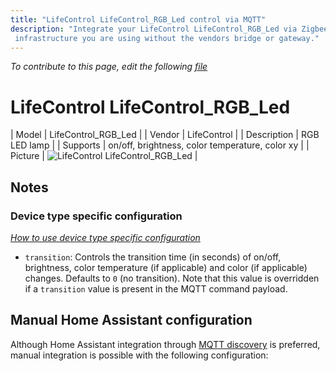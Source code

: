 ```yaml
---
title: "LifeControl LifeControl_RGB_Led control via MQTT"
description: "Integrate your LifeControl LifeControl_RGB_Led via Zigbee2mqtt with whatever smart home
 infrastructure you are using without the vendors bridge or gateway."
---
```


*To contribute to this page, edit the following
[file](https://github.com/Koenkk/zigbee2mqtt.io/blob/master/docs/devices/LifeControl_RGB_Led.md)*

# LifeControl LifeControl_RGB_Led

| Model | LifeControl_RGB_Led  |
| Vendor  | LifeControl  |
| Description | RGB LED lamp |
| Supports | on/off, brightness, color temperature, color xy |
| Picture | ![LifeControl LifeControl_RGB_Led](./assets/devices/LifeControl_RGB_Led.jpg) |

## Notes


### Device type specific configuration
*[How to use device type specific configuration](../information/configuration.md)*


* `transition`: Controls the transition time (in seconds) of on/off, brightness,
color temperature (if applicable) and color (if applicable) changes. Defaults to `0` (no transition).
Note that this value is overridden if a `transition` value is present in the MQTT command payload.


## Manual Home Assistant configuration
Although Home Assistant integration through [MQTT discovery](../integration/home_assistant) is preferred,
manual integration is possible with the following configuration:
